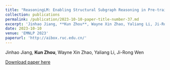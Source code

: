```yaml
---
title: "ReasoningLM: Enabling Structural Subgraph Reasoning in Pre-trained Language Models for Question Answering over Knowledge Graph"
collection: publications
permalink: /publication/2023-10-10-paper-title-number-37.md
excerpt: 'Jinhao Jiang, **Kun Zhou**, Wayne Xin Zhao, Yaliang Li, Ji-Rong Wen'
date: 2023-10-10
venue: 'EMNLP 2023'
paperurl: 'http://aibox.ruc.edu.cn/'
---
```

Jinhao Jiang, **Kun Zhou**, Wayne Xin Zhao, Yaliang Li, Ji-Rong Wen

[Download paper here](http://aibox.ruc.edu.cn/)
